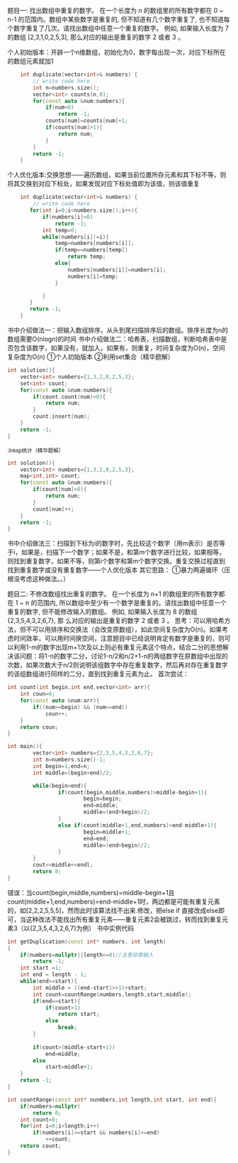 题目一: 找出数组中重复的数字。
    在一个长度为 $n$ 的数组里的所有数字都在 0 ~ n-1 的范围内。数组中某些数字是重复的, 但不知道有几个数字重复了, 也不知道每个数字重复了几次。请找出数组中任意一个重复的数字。
    例如, 如果输入长度为 7 的数组 [2,3,1,0,2,5,3], 那么对应的输出是重复的数字 2 或者 3 。

个人初始版本：开辟一个n维数组，初始化为0，数字每出现一次，对应下标所在的数组元素就加1
```c++
    int duplicate(vector<int>& numbers) {
        // write code here
        int n=numbers.size();
        vector<int> counts(n,0);
        for(const auto &num:numbers){
            if(num<0)
                return -1;
            counts[num]=counts[num]+1;
            if(counts[num]>1){
                return num;
            }
        }
        return -1;
    }
```
    
个人优化版本:交换思想——遍历数组，如果当前位置所存元素和其下标不等，则将其交换到对应下标处，如果发现对应下标处值即为该值，则该值重复
```c++
    int duplicate(vector<int>& numbers) {
        // write code here
       for(int i=0;i<numbers.size();i++){
           if(numbers[i]<0)
               return -1;
           int temp=0;
           while(numbers[i]!=i){
               temp=numbers[numbers[i]];
               if(temp==numbers[temp])
                   return temp;
               else{
                   numbers[numbers[i]]=numbers[i];
                   numbers[i]=temp;
               }

           }
       }
       return -1;
    }
```
书中介绍做法一：把输入数组排序。从头到尾扫描排序后的数组。排序长度为n的数组需要O(nlogn)的时间
书中介绍做法二：哈希表，扫描数组，判断哈希表中是否包含该数字，如果没有，就加入，如果有，则重复，时间复杂度为O(n)，空间复杂度为O(n)
    ①个人初始版本
    ②利用set集合（精华题解）
```c++
int solution(){
	vector<int> numbers={1,3,2,0,2,5,3};
	set<int> count;
	for(const auto &num:numbers){
		if(count.count(num)>0){
			return num;
		}
		count.insert(num);
	}
	return -1;
}
```
    ③map统计（精华题解）
```c++
int solution(){
	vector<int> numbers={1,3,2,0,2,5,3};
	map<int,int> count;
	for(const auto &num:numbers){
		if(count[num]>0){
			return num;
		}
		count[num]++;
	}
	return -1;
}

```
书中介绍做法三：扫描到下标为i的数字时，先比较这个数字（用m表示）是否等于i，如果是，扫描下一个数字；如果不是，和第m个数字进行比较，如果相等，则找到重复数字，如果不等，则第i个数字和第m个数字交换。重复交换过程直到找到重复数字或没有重复数字——个人优化版本
其它思路：
    ①暴力两遍循环（压根没考虑这种做法。。）

题目二: 不修改数组找出重复的数字。
	在一个长度为 n+1 的数组里的所有数字都在 1 ~ n 的范围内, 所以数组中至少有一个数字是重复的。请找出数组中任意一个重复的数字, 但不能修改输入的数组。
例如, 如果输入长度为 8 的数组{2,3,5,4,3,2,6,7}, 那 么对应的输出是重复的数字 2 或者 3 。
	思考：可以用哈希方法，但不可以用排序和交换法（会改变原数组），如此空间复杂度为O(n)。如果考虑时间效率，可以用时间换空间，注意题目中已经说明肯定有数字是重复的，则可以利用1-m的数字出现m+1次及以上则必有重复元素这个特点，结合二分的思想解决该问题：将1-n的数字二分，讨论1-n/2和n/2+1-n的两组数字在原数组中出现的次数，如果次数大于n/2则说明该组数字中存在重复数字，然后再对存在重复数字的该组数组进行同样的二分，直到找到重复元素为止。
首次尝试：
```c++
int count(int begin,int end,vector<int> arr){
	int coun=0;
	for(const auto &num:arr){
		if((num>=begin) && (num<=end))
			coun++;
	}
	return coun;
}

int main(){
        vector<int> numbers={2,3,5,4,3,2,6,7};
        int n=numbers.size()-1;
        int begin=1,end=n;
        int middle=(begin+end)/2;

        while(begin<end){
                if(count(begin,middle,numbers)>middle-begin+1){
                        begin=begin;
                        end=middle;
                        middle=(end+begin)/2;
                }
                else if(count(middle+1,end,numbers)>end-middle+1){
                        begin=middle+1;
                        end=end;
                        middle=(end+begin)/2;
                }
        }
        cout<<middle<<endl;
        return 0;
}
```
错误：当count(begin,middle,numbers)=middle-begin+1且count(middle+1,end,numbers)=end-middle+1时，两边都是可能有重复元素的，如[2,2,2,5,5,5]，然而此时该算法找不出来.修改，把else if 直接改成else即可，当这种改法不能找出所有重复元素——重复元素2会被跳过，转而找到重复元素3（以{2,3,5,4,3,2,6,7}为例）
书中实例代码
```C++
int getDuplication(const int* numbers, int length)
{
	if(numbers=nullptr||length<=0)//注意异常输入
		return -1;
	int start =1;
	int end = length - 1;
	while(end>=start){
		int middle = ((end-start)>>1)+start;
		int count=countRange(numbers,length,start,middle);
		if(end==start){
			if(count>1)
				return start;
			else
				break;
		}
		
		if(count>(middle-start+1))
			end=middle;
		else
			start=middle+1;
	}
	return -1;
}

int countRange(const int* nunmbers,int length,int start, int end){
	if(numbers=nullptr)
		return 0;
	int count=0;
	for(int i=0;i<length;i++)
		if(numbers[i]>=start && numbers[i]<=end)
			++count;
	return count;
}
```
	
